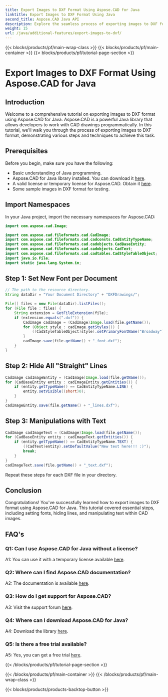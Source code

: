 ```yaml
---
title: Export Images to DXF Format Using Aspose.CAD for Java
linktitle: Export Images to DXF Format Using Java
second_title: Aspose.CAD Java API
description: Explore the seamless process of exporting images to DXF format using Aspose.CAD for Java. Step-by-step guide, FAQs, and more.
weight: 15
url: /java/additional-features/export-images-to-dxf/
---
```


{{< blocks/products/pf/main-wrap-class >}}
{{< blocks/products/pf/main-container >}}
{{< blocks/products/pf/tutorial-page-section >}}

# Export Images to DXF Format Using Aspose.CAD for Java

## Introduction

Welcome to a comprehensive tutorial on exporting images to DXF format using Aspose.CAD for Java. Aspose.CAD is a powerful Java library that allows developers to work with CAD drawings programmatically. In this tutorial, we'll walk you through the process of exporting images to DXF format, demonstrating various steps and techniques to achieve this task.

## Prerequisites

Before you begin, make sure you have the following:

- Basic understanding of Java programming.
- Aspose.CAD for Java library installed. You can download it [here](https://releases.aspose.com/cad/java/).
- A valid license or temporary license for Aspose.CAD. Obtain it [here](https://purchase.aspose.com/temporary-license/).
- Some sample images in DXF format for testing.

## Import Namespaces

In your Java project, import the necessary namespaces for Aspose.CAD:

```java
import com.aspose.cad.Image;

import com.aspose.cad.fileformats.cad.CadImage;
import com.aspose.cad.fileformats.cad.cadconsts.CadEntityTypeName;
import com.aspose.cad.fileformats.cad.cadobjects.CadBaseEntity;
import com.aspose.cad.fileformats.cad.cadobjects.CadText;
import com.aspose.cad.fileformats.cad.cadtables.CadStyleTableObject;
import java.io.File;
import static java.lang.System.in;
```

## Step 1: Set New Font per Document

```java
// The path to the resource directory.
String dataDir = "Your Document Directory" + "DXFDrawings/";

File[] files = new File(dataDir).listFiles();
for (File file : files) {
    String extension = GetFileExtension(file);
    if (extension.equals(".dxf")) {
        CadImage cadImage = (CadImage)Image.load(file.getName());
        for (Object style : cadImage.getStyles()) {
            ((CadStyleTableObject)style).setPrimaryFontName("Broadway");
        }
        cadImage.save(file.getName() + "_font.dxf");
    }
}
```

## Step 2: Hide All "Straight" Lines

```java
CadImage cadImageEntity = (CadImage)Image.load(file.getName());
for (CadBaseEntity entity : cadImageEntity.getEntities()) {
    if (entity.getTypeName() == CadEntityTypeName.LINE) {
        entity.setVisible((short)0);
    }
}
cadImageEntity.save(file.getName() + "_lines.dxf");
```

## Step 3: Manipulations with Text

```java
CadImage cadImageText = (CadImage)Image.load(file.getName());
for (CadBaseEntity entity : cadImageText.getEntities()) {
    if (entity.getTypeName() == CadEntityTypeName.TEXT) {
        ((CadText)entity).setDefaultValue("New text here!!! :)");
        break;
    }
}
cadImageText.save(file.getName() + "_text.dxf");
```

Repeat these steps for each DXF file in your directory.

## Conclusion

Congratulations! You've successfully learned how to export images to DXF format using Aspose.CAD for Java. This tutorial covered essential steps, including setting fonts, hiding lines, and manipulating text within CAD images.

## FAQ's

### Q1: Can I use Aspose.CAD for Java without a license?

A1: You can use it with a temporary license available [here](https://purchase.aspose.com/temporary-license/).

### Q2: Where can I find Aspose.CAD documentation?

A2: The documentation is available [here](https://reference.aspose.com/cad/java/).

### Q3: How do I get support for Aspose.CAD?

A3: Visit the support forum [here](https://forum.aspose.com/c/cad/19).

### Q4: Where can I download Aspose.CAD for Java?

A4: Download the library [here](https://releases.aspose.com/cad/java/).

### Q5: Is there a free trial available?

A5: Yes, you can get a free trial [here](https://releases.aspose.com/).

{{< /blocks/products/pf/tutorial-page-section >}}

{{< /blocks/products/pf/main-container >}}
{{< /blocks/products/pf/main-wrap-class >}}

{{< blocks/products/products-backtop-button >}}

